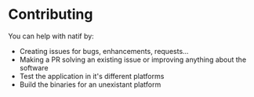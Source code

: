 Contributing
============

You can help with natif by:
- Creating issues for bugs, enhancements, requests...
- Making a PR solving an existing issue or improving anything about the software
- Test the application in it's different platforms
- Build the binaries for an unexistant platform
